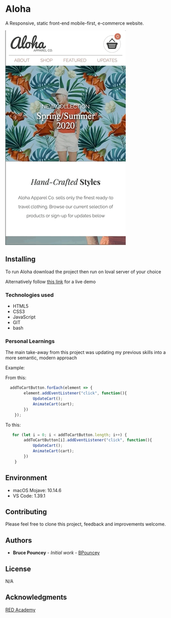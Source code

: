 # Aloha

A Responsive, static front-end mobile-first, e-commerce website.

![](AlohaGif.gif)

## Installing

To run Aloha download the project then run on  loval server of your choice <br>

Alternatively follow [this link]( https://bpouncey.github.io/Aloha/) for a live demo

### Technologies used

* HTML5
* CSS3
* JavaScript
* GIT
* bash

### Personal Learnings

The main take-away from this project was updating my previous skills into a more semantic, modern approach

Example:

From this:

```javascript
  addToCartButton.forEach(element => {
        element.addEventListener("click", function(){
            UpdateCart();
            AnimateCart(cart);
        })
    });
```

To this:

```javascript
   for (let i = 0; i < addToCartButton.length; i++) {
        addToCartButton[i].addEventListener("click", function(){
            UpdateCart();
            AnimateCart(cart);
        })
    }
```


## Environment

* macOS Mojave: 10.14.6
* VS Code: 1.39.1

## Contributing

Please feel free to clone this project, feedback and improvements welcome.

## Authors

* **Bruce Pouncey** - *Initial work* - [BPouncey](https://github.com/BPouncey)

## License

N/A

## Acknowledgments

[RED Academy](https://github.com/redacademy)
